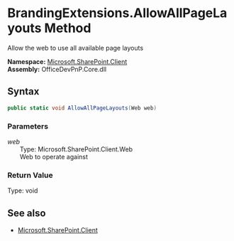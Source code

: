 # BrandingExtensions.AllowAllPageLayouts Method  
Allow the web to use all available page layouts  

**Namespace:** [Microsoft.SharePoint.Client](Microsoft.SharePoint.Client.md)  
**Assembly:** OfficeDevPnP.Core.dll  
## Syntax
```C#
public static void AllowAllPageLayouts(Web web)
```
### Parameters
*web*  
&emsp;&emsp;Type: Microsoft.SharePoint.Client.Web  
&emsp;&emsp;Web to operate against  

### Return Value
Type: void  

## See also
- [Microsoft.SharePoint.Client](Microsoft.SharePoint.Client.md)
